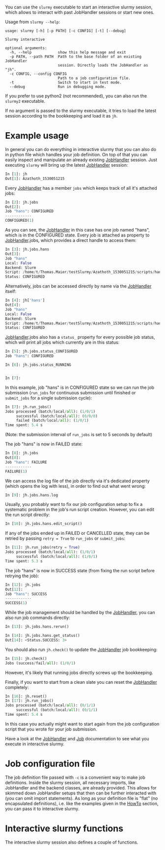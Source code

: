 You can use the `slurmy` executable to start an interactive slurmy session, which allows to interact with past JobHandler sessions or start new ones.

Usage from `slurmy --help`:

```shell
usage: slurmy [-h] [-p PATH] [-c CONFIG] [-t] [--debug]

Slurmy interactive

optional arguments:
  -h, --help            show this help message and exit
  -p PATH, --path PATH  Path to the base folder of an existing JobHandler
                        session. Directly loads the JobHandler as "jh".
  -c CONFIG, --config CONFIG
                        Path to a job configuration file.
  -t                    Switch to start in test mode.
  --debug               Run in debugging mode.
```

If you prefer to use python2 (not recommended), you can also run the `slurmy2` executable.

If no argument is passed to the slurmy executable, it tries to load the latest session according to the bookkeeping and load it as `jh`.

# Example usage

In general you can do everything in interactive slurmy that you can also do in python file which handles your job definition. On top of that you can easily inspect and manipulate an already existing [JobHandler](classes/JobHandler.md) session. Just executing `slurmy` will bring up the latest [JobHandler](classes/JobHandler.md) session:

```python
In [1]: jh
Out[1]: Azathoth_1530051215
```

Every [JobHandler](classes/JobHandler.md) has a member `jobs` which keeps track of all it's attached jobs:

```python
In [2]: jh.jobs
Out[2]: 
Job "hans": CONFIGURED
------------
CONFIGURED(1)
```

As you can see, the [JobHandler](classes/JobHandler.md) in this case has one job named "hans", which is in the CONFIGURED state. Every job is attached as property to [JobHandler](classes/JobHandler.md).jobs, which provides a direct handle to access them:

```python
In [3]: jh.jobs.hans
Out[3]: 
Job "hans"
Local: False
Backend: Slurm
Script: /home/t/Thomas.Maier/testSlurmy/Azathoth_1530051215/scripts/hans
Status: CONFIGURED
```

Alternatively, jobs can be accessed directly by name via the [JobHandler](classes/JobHandler.md) itself:

```python
In [4]: jh['hans']
Out[4]: 
Job "hans"
Local: False
Backend: Slurm
Script: /home/t/Thomas.Maier/testSlurmy/Azathoth_1530051215/scripts/hans
Status: CONFIGURED
```

[JobHandler](classes/JobHandler.md).jobs also has a `status_` property for every possible job status, which will print all jobs which currently are in this status:

```python
In [5]: jh.jobs.status_CONFIGURED
Job "hans": CONFIGURED

In [6]: jh.jobs.status_RUNNING


In [7]:
```

In this example, job "hans" is in CONFIGURED state so we can run the job submission (`run_jobs` for continuous submission until finished or `submit_jobs` for a single submission cycle):

```python
In [7]: jh.run_jobs()
Jobs processed (batch/local/all): (1/0/1)
     successful (batch/local/all): (0/0/0)
     failed (batch/local/all): (1/0/1)
Time spent: 5.4 s
```

(Note: the submission interval of `run_jobs` is set to 5 seconds by default)

The job "hans" is now in FAILED state:

```python
In [8]: jh.jobs
Out[8]: 
Job "hans": FAILURE
------------
FAILURE(1)
```

We can access the log file of the job directly via it's dedicated property (which opens the log with less), in order to find out what went wrong:

```python
In [9]: jh.jobs.hans.log
```

Usually, you probably want to fix our job configuration setup to fix a systematic problem in the job's run script creation. However, you can edit the run script directly:

```python
In [10]: jh.jobs.hans.edit_script()
```

If any of the jobs ended up in FAILED or CANCELLED state, they can be retried by passing `retry = True` to `run_jobs` or `submit_jobs`:

```python
In [11]: jh.run_jobs(retry = True)
Jobs processed (batch/local/all): (1/0/1)
     successful (batch/local/all): (1/0/1)
Time spent: 5.3 s
```

The job "hans" is now in SUCCESS state (from fixing the run script before retrying the job):

```python
In [12]: jh.jobs
Out[12]: 
Job "hans": SUCCESS
------------
SUCCESS(1)
```

While the job management should be handled by the [JobHandler](classes/JobHandler.md), you can also run job commands directly:

```python
In [13]: jh.jobs.hans.rerun()

In [14]: jh.jobs.hans.get_status()
Out[14]: <Status.SUCCESS: 3>
```

You should also run `jh.check()` to update the [JobHandler](classes/JobHandler.md) job bookkeeping:

```python
In [15]: jh.check()
Jobs (success/fail/all): (1/0/1)
```

However, it's likely that running jobs directly screws up the bookkeeping.

Finally, if you want to start from a clean slate you can reset the [JobHandler](classes/JobHandler.md) completely:

```python
In [16]: jh.reset()
In [17]: jh.run_jobs()
Jobs processed (batch/local/all): (0/1/1)
     successful (batch/local/all): (0/1/1)
Time spent: 5.4 s
```

In this case you actually might want to start again from the job configuration script that you wrote for your job submission.

Have a look at the [JobHandler](classes/JobHandler.md) and [Job](classes/Job.md) documentation to see what you execute in interactive slurmy.

# Job configuration file

The job definition file passed with `-c` is a convenient way to make job definitions. Inside the slurmy session, all necessary imports, like JobHandler and the backend classes, are already provided. This allows for skimmed down JobHandler setups that then can be further interacted with (you can omit import statements). As long as your definition file is "flat" (no encapsulated definitions), i.e. like the examples given in the [HowTo](howto.md) section, you can pass it to interactive slurmy.

# Interactive slurmy functions

The interactive slurmy session also defines a couple of functions.